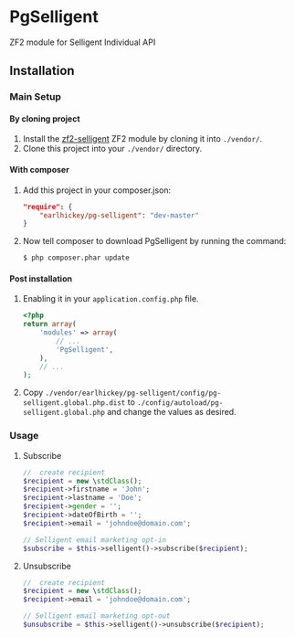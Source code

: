 PgSelligent
=============

ZF2 module for Selligent Individual API


Installation
------------

### Main Setup

#### By cloning project

1. Install the [zf2-selligent](https://github.com/earlhickey/PgSelligent) ZF2 module
   by cloning it into `./vendor/`.
2. Clone this project into your `./vendor/` directory.

#### With composer

1. Add this project in your composer.json:

    ```json
    "require": {
        "earlhickey/pg-selligent": "dev-master"
    }
    ```

2. Now tell composer to download PgSelligent by running the command:

    ```bash
    $ php composer.phar update
    ```

#### Post installation

1. Enabling it in your `application.config.php` file.

    ```php
    <?php
    return array(
        'modules' => array(
            // ...
            'PgSelligent',
        ),
        // ...
    );
    ```
2. Copy `./vendor/earlhickey/pg-selligent/config/pg-selligent.global.php.dist` to `./config/autoload/pg-selligent.global.php` and change the values as desired.


### Usage

1. Subscribe

    ```php
    //  create recipient
    $recipient = new \stdClass();
    $recipient->firstname = 'John';
    $recipient->lastname = 'Doe';
    $recipient->gender = '';
    $recipient->dateOfBirth = '';
    $recipient->email = 'johndoe@domain.com';

    // Selligent email marketing opt-in
    $subscribe = $this->selligent()->subscribe($recipient);
    ```

3. Unsubscribe

    ```php
    //  create recipient
    $recipient = new \stdClass();
    $recipient->email = 'johndoe@domain.com';

    // Selligent email marketing opt-out
    $unsubscribe = $this->selligent()->unsubscribe($recipient);
    ```
